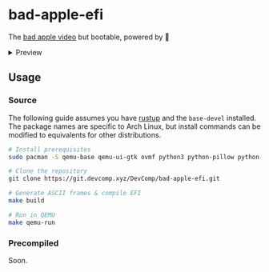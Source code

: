 # bad-apple-efi

The [bad apple video](https://www.youtube.com/watch?v=FtutLA63Cp8&pp=ygUJYmFkIGFwcGxl) but bootable, powered by 🦀

<details>
  <summary>Preview</summary>

  https://github.com/CompeyDev/bad-apple-efi/assets/74418041/efc399e5-9ccb-45f0-91a2-301c9ec8657c
</details>


## Usage

### Source
The following guide assumes you have [rustup](https://rustup.rs) and the `base-devel` installed.
The package names are specific to Arch Linux, but install commands can be modified to equivalents for
other distributions.

```sh
# Install prerequisites
sudo pacman -S qemu-base qemu-ui-gtk ovmf python3 python-pillow python-opencv

# Clone the repository
git clone https://git.devcomp.xyz/DevComp/bad-apple-efi.git

# Generate ASCII frames & compile EFI
make build

# Run in QEMU
make qemu-run
```

### Precompiled
Soon.

